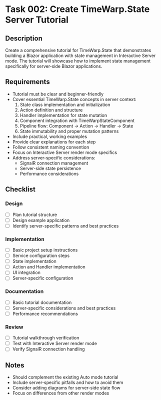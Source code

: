 # Task 002: Create TimeWarp.State Server Tutorial

## Description
Create a comprehensive tutorial for TimeWarp.State that demonstrates building a Blazor application with state management in Interactive Server mode. The tutorial will showcase how to implement state management specifically for server-side Blazor applications.

## Requirements
- Tutorial must be clear and beginner-friendly
- Cover essential TimeWarp.State concepts in server context:
  1. State class implementation and initialization
  2. Action definition and structure
  3. Handler implementation for state mutation
  4. Component integration with TimeWarpStateComponent
  5. Pipeline flow: Component -> Action -> Handler -> State
  6. State immutability and proper mutation patterns
- Include practical, working examples
- Provide clear explanations for each step
- Follow consistent naming convention
- Focus on Interactive Server render mode specifics
- Address server-specific considerations:
  * SignalR connection management
  * Server-side state persistence
  * Performance considerations

## Checklist

### Design
- [ ] Plan tutorial structure
- [ ] Design example application
- [ ] Identify server-specific patterns and best practices

### Implementation
- [ ] Basic project setup instructions
- [ ] Service configuration steps
- [ ] State implementation
- [ ] Action and Handler implementation
- [ ] UI integration
- [ ] Server-specific configuration

### Documentation
- [ ] Basic tutorial documentation
- [ ] Server-specific considerations and best practices
- [ ] Performance recommendations

### Review
- [ ] Tutorial walkthrough verification
- [ ] Test with Interactive Server render mode
- [ ] Verify SignalR connection handling

## Notes
- Should complement the existing Auto mode tutorial
- Include server-specific pitfalls and how to avoid them
- Consider adding diagrams for server-side state flow
- Focus on differences from other render modes
